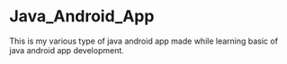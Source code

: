 # Java_Android_App
This is my various type of java android app made while learning basic of java android app development.


